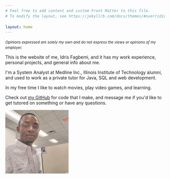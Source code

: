 ```yaml
---
# Feel free to add content and custom Front Matter to this file.
# To modify the layout, see https://jekyllrb.com/docs/themes/#overriding-theme-defaults

layout: home
---
```


<i><small>Opinions expressed are solely my own and do not express the views or opinions of my employer.</small></i>

This is the website of me, Idris Fagbemi, and it has my work experience, personal projects, and general info about me.

I'm a System Analyst at Medline Inc., Illinois Institute of Technology alumni, and used to work as a private tutor for Java, SQL and web development.

In my free time I like to watch movies, play video games, and learning.

Check out [my GitHub](https://github.com/stwins60/) for code that I make, and message me if you'd like to get tutored on something or have any questions.

<img src="/static/images/pictures-of-me/pp.jpg" alt="A headshot of me." width="200px"/>
